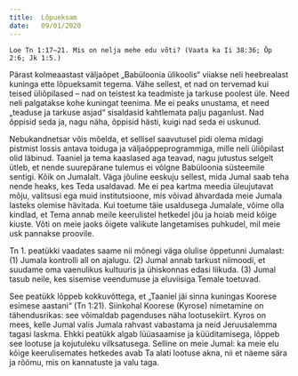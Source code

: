 ```yaml
---
title:  Lõpueksam
date:   09/01/2020
---
```


`Loe Tn 1:17–21. Mis on nelja mehe edu võti? (Vaata ka Ii 38:36; Õp 2:6; Jk 1:5.)`

Pärast kolmeaastast väljaõpet „Babüloonia ülikoolis“ viiakse neli heebrealast kuninga ette lõpueksamit tegema. Vähe sellest, et nad on tervemad kui teised üliõpilased – nad on teistest ka teadmiste ja tarkuse poolest üle. Need neli palgatakse kohe kuningat teenima. Me ei peaks unustama, et need „teaduse ja tarkuse asjad“ sisaldasid kahtlemata palju paganlust. Nad õppisid seda ja, nagu näha, õppisid hästi, kuigi nad seda ei uskunud.

Nebukandnetsar võis mõelda, et sellisel saavutusel pidi olema midagi pistmist lossis antava toiduga ja väljaõppeprogrammiga, mille neli üliõpilast olid läbinud. Taaniel ja tema kaaslased aga teavad, nagu jutustus selgelt ütleb, et nende suurepärane tulemus ei võlgne Babüloonia süsteemile sentigi. Kõik on Jumalalt. Väga jõuline eeskuju sellest, mida Jumal saab teha nende heaks, kes Teda usaldavad. Me ei pea kartma meedia üleujutavat mõju, valitsusi ega muid institutsioone, mis võivad ähvardada meie Jumala lasteks olemise hävitada. Kui toetume täie usaldusega Jumalale, võime olla kindlad, et Tema annab meile keerulistel hetkedel jõu ja hoiab meid kõige kiuste. Võti on meie jaoks õigete valikute langetamises puhkudel, mil meie usk pannakse proovile.

Tn 1. peatükki vaadates saame nii mõnegi väga olulise õppetunni Jumalast: (1) Jumala kontrolli all on ajalugu. (2) Jumal annab tarkust niimoodi, et suudame oma vaenulikus kultuuris ja ühiskonnas edasi liikuda. (3) Jumal tasub neile, kes sisemise veendumuse ja eluviisiga Temale toetuvad.

See peatükk lõppeb kokkuvõttega, et „Taaniel jäi sinna kuningas Koorese esimese aastani“ (Tn 1:21). Siinkohal Koorese (Kyrose) nimetamine on tähendusrikas: see võimaldab pagenduses näha lootusekiirt. Kyros on mees, kelle Jumal valis Jumala rahvast vabastama ja neid Jeruusalemma tagasi laskma. Ehkki peatükk algab lüüasaamise ja küüditamisega, lõppeb see lootuse ja kojutuleku vilksatusega. Selline on meie Jumal: ka meie elu kõige keerulisemates hetkedes avab Ta alati lootuse akna, nii et näeme sära ja rõõmu, mis on kannatuste ja valu taga.
